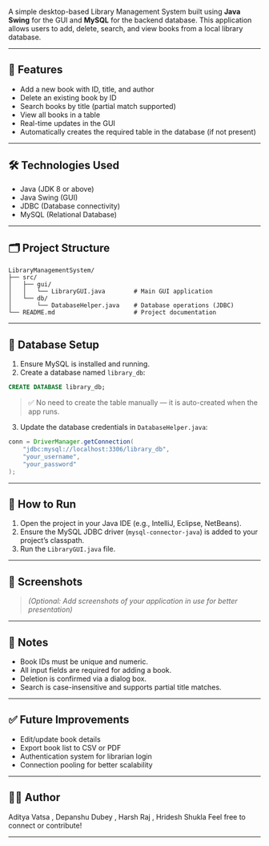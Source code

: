 
A simple desktop-based Library Management System built using **Java Swing** for the GUI and **MySQL** for the backend database. This application allows users to add, delete, search, and view books from a local library database.

---

## 🚀 Features

- Add a new book with ID, title, and author
- Delete an existing book by ID
- Search books by title (partial match supported)
- View all books in a table
- Real-time updates in the GUI
- Automatically creates the required table in the database (if not present)

---

## 🛠️ Technologies Used

- Java (JDK 8 or above)
- Java Swing (GUI)
- JDBC (Database connectivity)
- MySQL (Relational Database)

---

## 🗂️ Project Structure

```
LibraryManagementSystem/
├── src/
│   ├── gui/
│   │   └── LibraryGUI.java        # Main GUI application
│   └── db/
│       └── DatabaseHelper.java    # Database operations (JDBC)
└── README.md                      # Project documentation
```

---

## 🧩 Database Setup

1. Ensure MySQL is installed and running.
2. Create a database named `library_db`:

```sql
CREATE DATABASE library_db;
```

> ✅ No need to create the table manually — it is auto-created when the app runs.

3. Update the database credentials in `DatabaseHelper.java`:
```java
conn = DriverManager.getConnection(
    "jdbc:mysql://localhost:3306/library_db", 
    "your_username", 
    "your_password"
);
```

---

## 🧪 How to Run

1. Open the project in your Java IDE (e.g., IntelliJ, Eclipse, NetBeans).
2. Ensure the MySQL JDBC driver (`mysql-connector-java`) is added to your project’s classpath.
3. Run the `LibraryGUI.java` file.

---

## 📸 Screenshots

> _(Optional: Add screenshots of your application in use for better presentation)_

---

## 📌 Notes

- Book IDs must be unique and numeric.
- All input fields are required for adding a book.
- Deletion is confirmed via a dialog box.
- Search is case-insensitive and supports partial title matches.

---

## ✅ Future Improvements

- Edit/update book details
- Export book list to CSV or PDF
- Authentication system for librarian login
- Connection pooling for better scalability

---

## 👨‍💻 Author

Aditya Vatsa , Depanshu Dubey , Harsh Raj , Hridesh Shukla
Feel free to connect or contribute!

---


